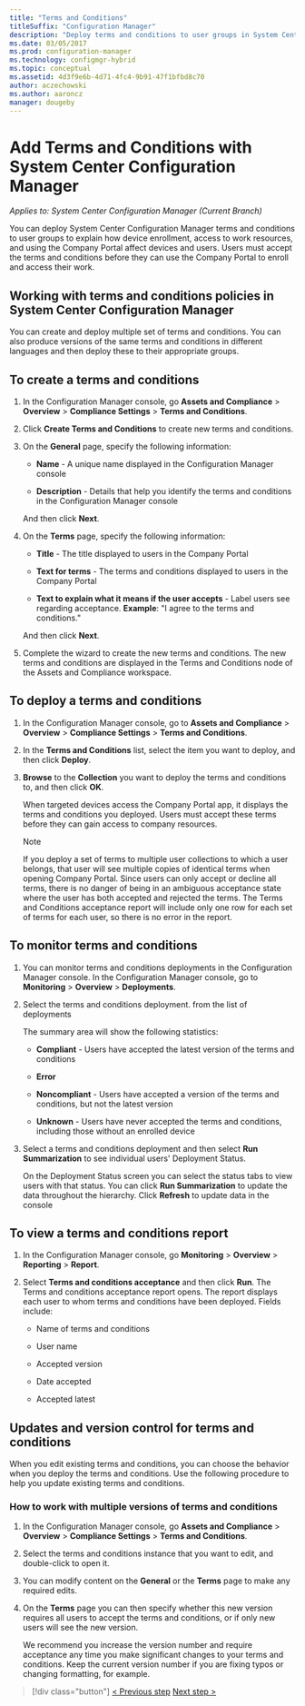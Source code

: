 ```yaml
---
title: "Terms and Conditions"
titleSuffix: "Configuration Manager"
description: "Deploy terms and conditions to user groups in System Center Configuration Manager."
ms.date: 03/05/2017
ms.prod: configuration-manager
ms.technology: configmgr-hybrid
ms.topic: conceptual
ms.assetid: 4d3f9e6b-4d71-4fc4-9b91-47f1bfbd8c70
author: aczechowski
ms.author: aaroncz
manager: dougeby
---
```

# Add Terms and Conditions with System Center Configuration Manager

*Applies to: System Center Configuration Manager (Current Branch)*

You can deploy System Center Configuration Manager terms and conditions to user groups to explain how device enrollment, access to work resources, and using the Company Portal affect devices and users. Users must accept the terms and conditions before they can use the Company Portal to enroll and access their work.  

 ## Working with terms and conditions policies in System Center Configuration Manager  
 You can create and deploy multiple set of terms and conditions. You can also produce versions of the same terms and conditions in different languages and then deploy these to their appropriate groups.  

## To create a terms and conditions  

1.  In the Configuration Manager console, go **Assets and Compliance** > **Overview** > **Compliance Settings** > **Terms and Conditions**.  

2.  Click **Create Terms and Conditions** to create new terms and conditions.  

3.  On the **General** page, specify the following information:  

    -   **Name** - A unique name displayed in the Configuration Manager console  

    -   **Description** - Details that help you identify the terms and conditions  in the Configuration Manager console  

     And then click **Next**.  

4.  On the **Terms** page, specify the following information:  

    -   **Title** - The title displayed to users in the Company Portal  

    -   **Text for terms** - The terms and conditions displayed to users in the Company Portal  

    -   **Text to explain what it means if the user accepts** - Label users see regarding acceptance. **Example**: "I agree to the terms and conditions."  

     And then click **Next**.  

5.  Complete the wizard to create the new terms and conditions. The new terms and conditions are displayed in the Terms and Conditions node of the Assets and Compliance workspace.  

## To deploy a terms and conditions  

1.  In the Configuration Manager console, go to **Assets and Compliance** > **Overview** > **Compliance Settings** > **Terms and Conditions**.  

2.  In the **Terms and Conditions** list, select the item you want to deploy, and then click **Deploy**.  

3.  **Browse** to the **Collection** you want to deploy the terms and conditions to, and then click **OK**.  

     When targeted devices access the Company Portal app, it displays the terms and conditions you deployed. Users must accept these terms before they can gain access to company resources.  

    > [!NOTE]  
    >  If you deploy a set of terms to multiple user collections to which a user belongs, that user will see multiple copies of identical terms when opening Company Portal. Since  users can only accept or decline all terms, there is no danger of being in an ambiguous acceptance state where the user has both accepted and rejected the terms. The Terms and Conditions acceptance report will include only one row for each set of terms for each user, so there is no error in the report.  

## To monitor terms and conditions  

1.  You can monitor terms and conditions deployments in the Configuration Manager console. In the Configuration Manager console, go to **Monitoring** > **Overview** > **Deployments**.  

2.  Select the terms and conditions deployment. from the list of deployments  

     The summary area will show the following statistics:  

    -   **Compliant** - Users have accepted the latest version of the terms and conditions  

    -   **Error**  

    -   **Noncompliant** - Users have accepted a version of the terms and conditions, but not the latest version  

    -   **Unknown** -  Users have never accepted the terms and conditions, including those without an enrolled device  

3.  Select a terms and conditions deployment and then select **Run Summarization** to see individual users' Deployment Status.  

     On the Deployment Status screen you can select the status tabs to view users with that status. You can click **Run Summarization** to update the data throughout the hierarchy. Click **Refresh** to update data in the console  

## To view  a terms and conditions report  

1.  In the Configuration Manager console, go **Monitoring** > **Overview** > **Reporting** > **Report**.  

2.  Select **Terms and conditions acceptance** and then click **Run**. The Terms and conditions acceptance report opens. The report displays each user to whom terms and conditions have been deployed. Fields include:  

    -   Name of terms and conditions  

    -   User name  

    -   Accepted version  

    -   Date accepted  

    -   Accepted latest  

## Updates and version control for terms and conditions  
 When you edit existing terms and conditions, you can choose the behavior when you deploy the terms and conditions. Use the following procedure to help you update existing terms and conditions.  

### How to work with multiple versions of terms and conditions  

1.  In the Configuration Manager console, go **Assets and Compliance** > **Overview** > **Compliance Settings** > **Terms and Conditions**.  

2.  Select the terms and conditions instance that you want to edit, and double-click  to open it.  

3.  You can modify  content on the **General** or the **Terms** page to make any required edits.  

4.  On the **Terms** page you can then specify whether this new version requires all users to accept the terms and conditions, or if only new users will see the new version.  

     We recommend you increase the version number and require acceptance any time you make significant changes to your terms and conditions. Keep the current version number if you are fixing typos or changing formatting, for example.

> [!div class="button"]
[< Previous step](configure-intune-subscription.md)  [Next step >](create-service-connection-point.md)

